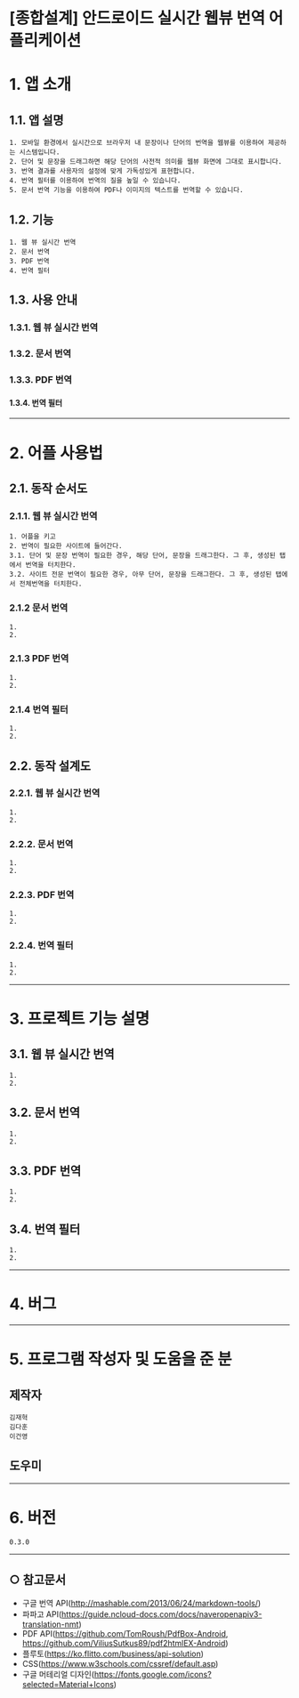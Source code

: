 [종합설계] 안드로이드 실시간 웹뷰 번역 어플리케이션
======================

# 1. 앱 소개
## 1.1. 앱 설명
    1. 모바일 환경에서 실시간으로 브라우저 내 문장이나 단어의 번역을 웹뷰를 이용하여 제공하는 시스템입니다.
    2. 단어 및 문장을 드래그하면 해당 단어의 사전적 의미를 웹뷰 화면에 그대로 표시합니다.
    3. 번역 결과를 사용자의 설정에 맞게 가독성있게 표현합니다.
    4. 번역 필터를 이용하여 번역의 질을 높일 수 있습니다.
    5. 문서 번역 기능을 이용하여 PDF나 이미지의 텍스트를 번역할 수 있습니다.
## 1.2. 기능
    1. 웹 뷰 실시간 번역
    2. 문서 번역
    3. PDF 번역
    4. 번역 필터

## 1.3. 사용 안내
### 1.3.1. 웹 뷰 실시간 번역


### 1.3.2. 문서 번역



### 1.3.3. PDF 번역

<p>
</p>

#### 1.3.4. 번역 필터

<p>
</p>

****
# 2. 어플 사용법
## 2.1. 동작 순서도
### 2.1.1. 웹 뷰 실시간 번역
    1. 어플을 키고 
    2. 번역이 필요한 사이트에 들어간다.
    3.1. 단어 및 문장 번역이 필요한 경우, 해당 단어, 문장을 드래그한다. 그 후, 생성된 탭에서 번역을 터치한다.
    3.2. 사이트 전문 번역이 필요한 경우, 아무 단어, 문장을 드래그한다. 그 후, 생성된 탭에서 전체번역을 터치한다.

### 2.1.2 문서 번역
    1.
    2.

### 2.1.3 PDF 번역
    1.
    2.
    
### 2.1.4 번역 필터
    1.
    2.

## 2.2. 동작 설계도
### 2.2.1. 웹 뷰 실시간 번역
    1.
    2.

### 2.2.2. 문서 번역
    1.
    2.

### 2.2.3. PDF 번역
    1.
    2.

### 2.2.4. 번역 필터
    1.
    2.

****
# 3. 프로젝트 기능 설명
## 3.1. 웹 뷰 실시간 번역
    1.
    2.
    
## 3.2. 문서 번역
    1.
    2.

## 3.3. PDF 번역
    1.
    2.
    
## 3.4. 번역 필터
    1.
    2.

****
# 4. 버그

****
# 5. 프로그램 작성자 및 도움을 준 분
## 제작자
    김재혁
    김다훈
    이건영
## 도우미
    

****
# 6. 버전
    0.3.0

***** 
## ○ 참고문서
* 구글 번역 API(<http://mashable.com/2013/06/24/markdown-tools/>)
* 파파고 API(<https://guide.ncloud-docs.com/docs/naveropenapiv3-translation-nmt>)
* PDF API(<https://github.com/TomRoush/PdfBox-Android>, 
          <https://github.com/ViliusSutkus89/pdf2htmlEX-Android>)
* 플루토(<https://ko.flitto.com/business/api-solution>)
* CSS(<https://www.w3schools.com/cssref/default.asp>)
* 구글 머테리얼 디자인(<https://fonts.google.com/icons?selected=Material+Icons>)
